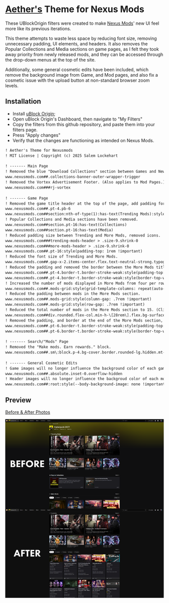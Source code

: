 # [Aether's](https://next.nexusmods.com/profile/Aether) Theme for Nexus Mods
These UBlockOrigin filters were created to make [Nexus Mods](https://www.nexusmods.com/)' new UI feel more like its previous iterations.

This theme attempts to waste less space by reducing font size, removing unnecessary padding, UI elements, and headers. It also removes the Popular Collections and Media sections on game pages, as I felt they took away priority from newly released mods, and they can be accessed through the drop-down menus at the top of the site.

Additionally, some general cosmetic edits have been included, which remove the background image from Game, and Mod pages, and also fix a cosmetic issue with the upload button at non-standard browser zoom levels.

## Installation
* Install [uBlock Origin](https://ublockorigin.com/);
* Open uBlock Origin's Dashboard, then navigate to "My Filters"
* Copy the filters from this github repository, and paste them into your filters page.
* Press "Apply changes"
* Verify that the changes are functioning as intended on Nexus Mods.

```txt
! Aether's Theme for Nexusmods
! MIT License | Copyright (c) 2025 Salem Lockehart

! ------- Main Page
! Removed the blue "Download Collections" section between Games and News & Updates
www.nexusmods.com##.collections-banner-outer-wrapper-trigger
! Removed the Vortex Advertisement Footer. (Also applies to Mod Pages.)
www.nexusmods.com###rj-vortex

! ------- Game Page
! Removed the game title header at the top of the page, add padding for Trending Mods.
www.nexusmods.com##.pt-4.pb-6
www.nexusmods.com##section:nth-of-type(1):has-text(Trending Mods):style(padding-top: 1rem !important)
! Popular Collections and Media sections have been removed.
www.nexusmods.com##section.pt-16:has-text(Collections)
www.nexusmods.com##section.pt-16:has-text(Media)
! Reduced padding size between Trending and More Mods, removed icons.
www.nexusmods.com###trending-mods-header > .size-9.shrink-0
www.nexusmods.com###more-mods-header > .size-9.shrink-0
www.nexusmods.com##.pt-16:style(padding-top: 1rem !important)
! Reduced the font size of Trending and More Mods.
www.nexusmods.com##.gap-x-2.items-center.flex.text-neutral-strong.typography-heading-sm:style(font-size: .875rem !important)
! Reduced the padding and removed the border between the More Mods title and the section itself.
www.nexusmods.com##.pt-4.border-t.border-stroke-weak:style(padding-top: 0rem !important)
www.nexusmods.com##.pt-4.border-t.border-stroke-weak:style(border-top-width: 0px !important)
! Increased the number of mods displayed in More Mods from four per row to five.
www.nexusmods.com##.mods-grid:style(grid-template-columns: repeat(auto-fill, minmax(14rem, 1fr)) !important)
! Reduced the padding between mods in the More Mods section.
www.nexusmods.com##.mods-grid:style(column-gap: .7rem !important)
www.nexusmods.com##.mods-grid:style(row-gap: .7rem !important)
! Reduced the total number of mods in the More Mods section to 15. (Clicking "View more mods" will show you the 16th mod)
www.nexusmods.com##div.rounded.flex-col.min-h-\[28rem\].flex.bg-surface-low.group\/mod-tile.\@container\/mod-tile:nth-of-type(16)
! Removed the padding, and border at the end of the More Mods section, between the View more mods button.
www.nexusmods.com##.pt-6.border-t.border-stroke-weak:style(padding-top: 0rem !important)
www.nexusmods.com##.pt-6.border-t.border-stroke-weak:style(border-top-width: 0px !important)

! ------- Search/"Mods" Page
! Removed the "Make mods. Earn rewards." block.
www.nexusmods.com##.sm\:block.p-4.bg-cover.border.rounded-lg.hidden.mt-4.bg-creator-weak.border-creator-subdued

! ------- General Cosmetic Edits
! Game images will no longer influence the background color of each game page.
www.nexusmods.com##.absolute.inset-0.overflow-hidden
! Header images will no longer influence the backgroud color of each mod page.
www.nexusmods.com##:root:style(--body-background-image: none !important;)
```
## Preview
[Before & After Photos](https://github.com/SalemLockehart/Aethers-Nexus-UI-Edits/tree/main/Before%20%26%20After%20Pictures)

![Game Page Comparison](https://raw.githubusercontent.com/SalemLockehart/Aethers-Nexus-UI-Edits/refs/heads/main/Before%20%26%20After%20Pictures/Game%20Page%20comparision.png)
